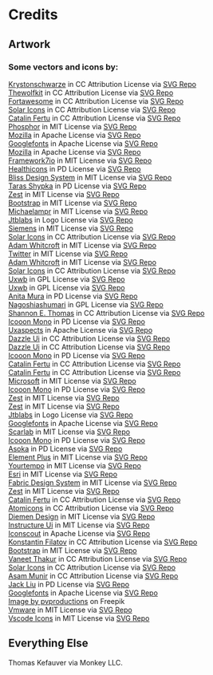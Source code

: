# Credits

## Artwork

### Some vectors and icons by:
<a href="https://github.com/krystonschwarze/coolicons?ref=svgrepo.com" target="_blank">Krystonschwarze</a> in CC Attribution License via <a href="https://www.svgrepo.com/" target="_blank">SVG Repo</a><br/>
<a href="https://www.figma.com/@thewolfkit?ref=svgrepo.com" target="_blank">Thewolfkit</a> in CC Attribution License via <a href="https://www.svgrepo.com/" target="_blank">SVG Repo</a><br/>
<a href="https://github.com/FortAwesome/Font-Awesome?ref=svgrepo.com" target="_blank">Fortawesome</a> in CC Attribution License via <a href="https://www.svgrepo.com/" target="_blank">SVG Repo</a><br/>
<a href="https://www.figma.com/community/file/1166831539721848736?ref=svgrepo.com" target="_blank">Solar Icons</a> in CC Attribution License via <a href="https://www.svgrepo.com/" target="_blank">SVG Repo</a><br/>
<a href="https://dribbble.com/catalinfertu?ref=svgrepo.com" target="_blank">Catalin Fertu</a> in CC Attribution License via <a href="https://www.svgrepo.com/" target="_blank">SVG Repo</a><br/>
<a href="https://github.com/phosphor-icons/phosphor-icons?ref=svgrepo.com" target="_blank">Phosphor</a> in MIT License via <a href="https://www.svgrepo.com/" target="_blank">SVG Repo</a><br/>
<a href="https://github.com/mozilla/fxemoji?ref=svgrepo.com" target="_blank">Mozilla</a> in Apache License via <a href="https://www.svgrepo.com/" target="_blank">SVG Repo</a><br/>
<a href="https://github.com/googlefonts/noto-emoji?ref=svgrepo.com" target="_blank">Googlefonts</a> in Apache License via <a href="https://www.svgrepo.com/" target="_blank">SVG Repo</a><br/>
<a href="https://github.com/mozilla/fxemoji?ref=svgrepo.com" target="_blank">Mozilla</a> in Apache License via <a href="https://www.svgrepo.com/" target="_blank">SVG Repo</a><br/>
<a href="https://github.com/framework7io/framework7-icons?ref=svgrepo.com" target="_blank">Framework7io</a> in MIT License via <a href="https://www.svgrepo.com/" target="_blank">SVG Repo</a><br/>
<a href="https://healthicons.org/?ref=svgrepo.com" target="_blank">Healthicons</a> in PD License via <a href="https://www.svgrepo.com/" target="_blank">SVG Repo</a><br/>
<a href="https://gitlab.com/bliss-design-system/iconsets?ref=svgrepo.com" target="_blank">Bliss Design System</a> in MIT License via <a href="https://www.svgrepo.com/" target="_blank">SVG Repo</a><br/>
<a href="https://dribbble.com/Bugsster?ref=svgrepo.com" target="_blank">Taras Shypka</a> in PD License via <a href="https://www.svgrepo.com/" target="_blank">SVG Repo</a><br/> 
<a href="https://github.com/32pixelsCo/zest-icons/blob/master/packages/zest-free/LICENSE.md?ref=svgrepo.com" target="_blank">Zest</a> in MIT License via <a href="https://www.svgrepo.com/" target="_blank">SVG Repo</a><br/> 
<a href="https://github.com/twbs/icons?ref=svgrepo.com" target="_blank">Bootstrap</a> in MIT License via <a href="https://www.svgrepo.com/" target="_blank">SVG Repo</a><br/> 
<a href="https://github.com/michaelampr/jam?ref=svgrepo.com" target="_blank">Michaelampr</a> in MIT License via <a href="https://www.svgrepo.com/" target="_blank">SVG Repo</a><br/> 
<a href="https://github.com/jtblabs/jtb-icons?ref=svgrepo.com" target="_blank">Jtblabs</a> in Logo License via <a href="https://www.svgrepo.com/" target="_blank">SVG Repo</a><br/> 
<a href="https://github.com/siemens/ix-icons?ref=svgrepo.com" target="_blank">Siemens</a> in MIT License via <a href="https://www.svgrepo.com/" target="_blank">SVG Repo</a><br/> 
<a href="https://www.figma.com/community/file/1166831539721848736?ref=svgrepo.com" target="_blank">Solar Icons</a> in CC Attribution License via <a href="https://www.svgrepo.com/" target="_blank">SVG Repo</a><br/> 
<a href="https://github.com/d8vjork/batch-icons?ref=svgrepo.com" target="_blank">Adam Whitcroft</a> in MIT License via <a href="https://www.svgrepo.com/" target="_blank">SVG Repo</a><br/> 
<a href="https://github.com/twitter/twemoji?ref=svgrepo.com" target="_blank">Twitter</a> in MIT License via <a href="https://www.svgrepo.com/" target="_blank">SVG Repo</a><br/> 
<a href="https://github.com/d8vjork/batch-icons?ref=svgrepo.com" target="_blank">Adam Whitcroft</a> in MIT License via <a href="https://www.svgrepo.com/" target="_blank">SVG Repo</a><br/> 
<a href="https://www.figma.com/community/file/1166831539721848736?ref=svgrepo.com" target="_blank">Solar Icons</a> in CC Attribution License via <a href="https://www.svgrepo.com/" target="_blank">SVG Repo</a><br/> 
<a href="https://github.com/uxwb/icons?ref=svgrepo.com" target="_blank">Uxwb</a> in GPL License via <a href="https://www.svgrepo.com/" target="_blank">SVG Repo</a><br/> 
<a href="https://github.com/uxwb/icons?ref=svgrepo.com" target="_blank">Uxwb</a> in GPL License via <a href="https://www.svgrepo.com/" target="_blank">SVG Repo</a><br/> 
<a href="https://dribbble.com/anita_molnar?ref=svgrepo.com" target="_blank">Anita Mura</a> in PD License via <a href="https://www.svgrepo.com/" target="_blank">SVG Repo</a><br/> 
<a href="https://github.com/nagoshiashumari/Rpg-Awesome?ref=svgrepo.com" target="_blank">Nagoshiashumari</a> in GPL License via <a href="https://www.svgrepo.com/" target="_blank">SVG Repo</a><br/> 
<a href="https://dribbble.com/shanthomas?ref=svgrepo.com" target="_blank">Shannon E. Thomas</a> in CC Attribution License via <a href="https://www.svgrepo.com/" target="_blank">SVG Repo</a><br/> 
<a href="https://icooon-mono.com/?ref=svgrepo.com" target="_blank">Icooon Mono</a> in PD License via <a href="https://www.svgrepo.com/" target="_blank">SVG Repo</a><br/> 
<a href="https://github.com/UXAspects/UXAspects?ref=svgrepo.com" target="_blank">Uxaspects</a> in Apache License via <a href="https://www.svgrepo.com/" target="_blank">SVG Repo</a><br/> 
<a href="https://dazzleui.gumroad.com/l/dazzleiconsfree?ref=svgrepo.com" target="_blank">Dazzle Ui</a> in CC Attribution License via <a href="https://www.svgrepo.com/" target="_blank">SVG Repo</a><br/> 
<a href="https://dazzleui.gumroad.com/l/dazzleiconsfree?ref=svgrepo.com" target="_blank">Dazzle Ui</a> in CC Attribution License via <a href="https://www.svgrepo.com/" target="_blank">SVG Repo</a><br/> 
<a href="https://icooon-mono.com/?ref=svgrepo.com" target="_blank">Icooon Mono</a> in PD License via <a href="https://www.svgrepo.com/" target="_blank">SVG Repo</a><br/> 
<a href="https://dribbble.com/catalinfertu?ref=svgrepo.com" target="_blank">Catalin Fertu</a> in CC Attribution License via <a href="https://www.svgrepo.com/" target="_blank">SVG Repo</a><br/> 
<a href="https://dribbble.com/catalinfertu?ref=svgrepo.com" target="_blank">Catalin Fertu</a> in CC Attribution License via <a href="https://www.svgrepo.com/" target="_blank">SVG Repo</a><br/> 
<a href="https://github.com/microsoft/vscode-codicons?ref=svgrepo.com" target="_blank">Microsoft</a> in MIT License via <a href="https://www.svgrepo.com/" target="_blank">SVG Repo</a><br/> 
<a href="https://icooon-mono.com/?ref=svgrepo.com" target="_blank">Icooon Mono</a> in PD License via <a href="https://www.svgrepo.com/" target="_blank">SVG Repo</a><br/> 
<a href="https://github.com/32pixelsCo/zest-icons/blob/master/packages/zest-free/LICENSE.md?ref=svgrepo.com" target="_blank">Zest</a> in MIT License via <a href="https://www.svgrepo.com/" target="_blank">SVG Repo</a><br/> 
<a href="https://github.com/32pixelsCo/zest-icons/blob/master/packages/zest-free/LICENSE.md?ref=svgrepo.com" target="_blank">Zest</a> in MIT License via <a href="https://www.svgrepo.com/" target="_blank">SVG Repo</a><br/> 
<a href="https://github.com/jtblabs/jtb-icons?ref=svgrepo.com" target="_blank">Jtblabs</a> in Logo License via <a href="https://www.svgrepo.com/" target="_blank">SVG Repo</a><br/> 
<a href="https://github.com/googlefonts/noto-emoji?ref=svgrepo.com" target="_blank">Googlefonts</a> in Apache License via <a href="https://www.svgrepo.com/" target="_blank">SVG Repo</a><br/> 
<a href="https://github.com/la-moore/scarlab-icons?ref=svgrepo.com" target="_blank">Scarlab</a> in MIT License via <a href="https://www.svgrepo.com/" target="_blank">SVG Repo</a><br/> 
<a href="https://icooon-mono.com/?ref=svgrepo.com" target="_blank">Icooon Mono</a> in PD License via <a href="https://www.svgrepo.com/" target="_blank">SVG Repo</a><br/> 
<a href="https://www.figma.com/@8ffb5d9c_acf6_4?ref=svgrepo.com" target="_blank">Asoka</a> in PD License via <a href="https://www.svgrepo.com/" target="_blank">SVG Repo</a><br/> 
<a href="https://github.com/element-plus/element-plus-icons?ref=svgrepo.com" target="_blank">Element Plus</a> in MIT License via <a href="https://www.svgrepo.com/" target="_blank">SVG Repo</a><br/> 
<a href="https://github.com/yourtempo/tempo-quill-icons?ref=svgrepo.com" target="_blank">Yourtempo</a> in MIT License via <a href="https://www.svgrepo.com/" target="_blank">SVG Repo</a><br/> 
<a href="https://github.com/Esri/calcite-ui-icons?ref=svgrepo.com" target="_blank">Esri</a> in MIT License via <a href="https://www.svgrepo.com/" target="_blank">SVG Repo</a><br/> 
<a href="https://github.com/fabric-ds/icons?ref=svgrepo.com" target="_blank">Fabric Design System</a> in MIT License via <a href="https://www.svgrepo.com/" target="_blank">SVG Repo</a><br/> 
<a href="https://github.com/32pixelsCo/zest-icons/blob/master/packages/zest-free/LICENSE.md?ref=svgrepo.com" target="_blank">Zest</a> in MIT License via <a href="https://www.svgrepo.com/" target="_blank">SVG Repo</a><br/> 
<a href="https://dribbble.com/catalinfertu?ref=svgrepo.com" target="_blank">Catalin Fertu</a> in CC Attribution License via <a href="https://www.svgrepo.com/" target="_blank">SVG Repo</a><br/> 
<a href="https://atomicons.com/?ref=svgrepo.com" target="_blank">Atomicons</a> in CC Attribution License via <a href="https://www.svgrepo.com/" target="_blank">SVG Repo</a><br/> 
<a href="https://github.com/DiemenDesign/LibreICONS?ref=svgrepo.com" target="_blank">Diemen Design</a> in MIT License via <a href="https://www.svgrepo.com/" target="_blank">SVG Repo</a><br/> 
<a href="https://github.com/instructure/instructure-ui?ref=svgrepo.com" target="_blank">Instructure Ui</a> in MIT License via <a href="https://www.svgrepo.com/" target="_blank">SVG Repo</a><br/> 
<a href="https://github.com/Iconscout/unicons?ref=svgrepo.com" target="_blank">Iconscout</a> in Apache License via <a href="https://www.svgrepo.com/" target="_blank">SVG Repo</a><br/> 
<a href="https://www.figma.com/@thinkcly?ref=svgrepo.com" target="_blank">Konstantin Filatov</a> in CC Attribution License via <a href="https://www.svgrepo.com/" target="_blank">SVG Repo</a><br/> 
<a href="https://github.com/twbs/icons?ref=svgrepo.com" target="_blank">Bootstrap</a> in MIT License via <a href="https://www.svgrepo.com/" target="_blank">SVG Repo</a><br/> 
<a href="https://twitter.com/drvaneetthakur?ref=svgrepo.com" target="_blank">Vaneet Thakur</a> in CC Attribution License via <a href="https://www.svgrepo.com/" target="_blank">SVG Repo</a><br/> 
<a href="https://www.figma.com/community/file/1166831539721848736?ref=svgrepo.com" target="_blank">Solar Icons</a> in CC Attribution License via <a href="https://www.svgrepo.com/" target="_blank">SVG Repo</a><br/> 
<a href="https://dribbble.com/asammunir?ref=svgrepo.com" target="_blank">Asam Munir</a> in CC Attribution License via <a href="https://www.svgrepo.com/" target="_blank">SVG Repo</a><br/> 
<a href="https://dribbble.com/strayguy?ref=svgrepo.com" target="_blank">Jack Liu</a> in PD License via <a href="https://www.svgrepo.com/" target="_blank">SVG Repo</a><br/> 
<a href="https://github.com/googlefonts/noto-emoji?ref=svgrepo.com" target="_blank">Googlefonts</a> in Apache License via <a href="https://www.svgrepo.com/" target="_blank">SVG Repo</a><br/> 
<a href="https://www.freepik.com/free-photo/jungle-forest-view-tropical-trees-generative-ai_39657349.htm#query=jungle%20wallpaper&position=12&from_view=keyword&track=ais&uuid=126c7818-6bba-4f84-9f20-c85e3955e616">Image by pvproductions</a> on Freepik<br/>
<a href="https://github.com/vmware/clarity-assets?ref=svgrepo.com" target="_blank">Vmware</a> in MIT License via <a href="https://www.svgrepo.com/" target="_blank">SVG Repo</a><br/>
<a href="https://github.com/vscode-icons/vscode-icons?ref=svgrepo.com" target="_blank">Vscode Icons</a> in MIT License via <a href="https://www.svgrepo.com/" target="_blank">SVG Repo</a><br/>
## Everything Else
Thomas Kefauver via Monkey LLC.
